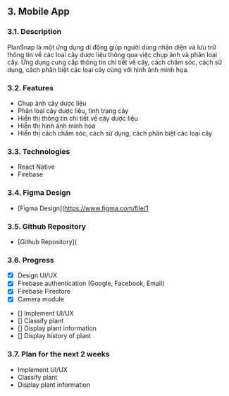## 3. Mobile App 
### 3.1. Description
PlanSnap là một ứng dụng di động giúp người dùng nhận diện và lưu trữ thông tin về các loại cây dược liệu thông qua việc chụp ảnh và phân loại cây. Ứng dụng cung cấp thông tin chi tiết về cây, cách chăm sóc, cách sử dụng, cách phân biệt các loại cây cùng với hình ảnh minh họa.
### 3.2. Features
- Chụp ảnh cây dược liệu
- Phân loại cây dược liệu, tình trạng cây
- Hiển thị thông tin chi tiết về cây dược liệu
- Hiển thị hình ảnh minh họa
- Hiển thị cách chăm sóc, cách sử dụng, cách phân biệt các loại cây
### 3.3. Technologies
- React Native
- Firebase
### 3.4. Figma Design
- [Figma Design](https://www.figma.com/file/1
### 3.5. Github Repository
- [Github Repository](

### 3.6. Progress 
- [x] Design UI/UX
- [x] Firebase authentication (Google, Facebook, Email)
- [x] Firebase Firestore
- [x] Camera module
- [] Implement UI/UX
- [] Classify plant
- [] Display plant information
- [] Display history of plant

###  3.7. Plan for the next 2 weeks
- Implement UI/UX
- Classify plant
- Display plant information